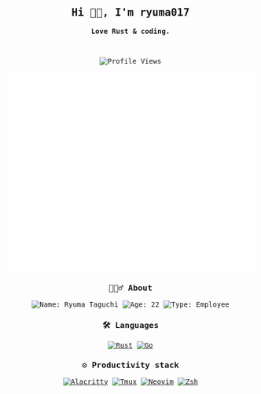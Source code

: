 <div align="center">

<samp>

## Hi 👋🏻, I'm ryuma017

**Love Rust & coding.**

<br>

![Profile Views](https://komarev.com/ghpvc/?username=ryuma017&color=lightgrey&style=flat-square)

![Metrics](github-metrics.svg)

### 💁🏻‍♂️ About

![Name: Ryuma Taguchi](https://img.shields.io/badge/Name-Ryuma%20Taguchi-blue?style=for-the-badge)
![Age: 22](https://img.shields.io/badge/Age-21-blue?style=for-the-badge)
![Type: Employee](https://img.shields.io/badge/Type-Employee-blue?style=for-the-badge)

### 🛠 Languages

[![Rust](https://img.shields.io/badge/Rust-gray?style=for-the-badge&logo=rust)](https://www.rust-lang.org)
[![Go](https://img.shields.io/badge/Go-gray?style=for-the-badge&logo=go)](https://go.dev)

### ⚙️ Productivity stack

[![Alacritty](https://img.shields.io/badge/alacritty-gray?style=for-the-badge&logo=alacritty)](https://alacritty.org)
[![Tmux](https://img.shields.io/badge/tmux-gray?style=for-the-badge&logo=tmux)](https://github.com/tmux/tmux/wiki)
[![Neovim](https://img.shields.io/badge/Neovim-gray?style=for-the-badge&logo=neovim)](https://neovim.io)
[![Zsh](https://img.shields.io/badge/Zsh-gray?style=for-the-badge&logo=zsh)](https://www.zsh.org/)

</samp>

</div>

